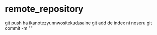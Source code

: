 # remote_repository

git push ha ikanotezyunnwositekudasaine
  git add de index ni noseru
  git commit -m ""


